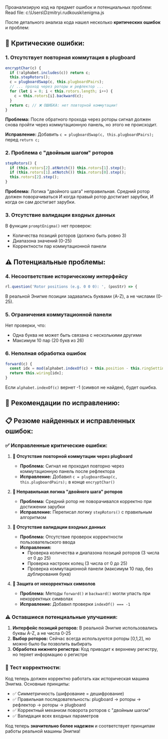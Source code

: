 Проанализирую код на предмет ошибок и потенциальных проблем:
Read file: c:\Users\Dzmitryi.rudkouski\enigma.js

После детального анализа кода нашел несколько **критических ошибок** и проблем:

## 🚨 **Критические ошибки:**

### 1. **Отсутствует повторная коммутация в plugboard**
```65:77:enigma.js
encryptChar(c) {
  if (!alphabet.includes(c)) return c;
  this.stepRotors();
  c = plugboardSwap(c, this.plugboardPairs);
  // ... проход через роторы и рефлектор ...
  for (let i = 0; i < this.rotors.length; i++) {
    c = this.rotors[i].backward(c);
  }
  return c; // ❌ ОШИБКА: нет повторной коммутации!
}
```

**Проблема:** После обратного прохода через роторы сигнал должен снова пройти через коммутационную панель, но этого не происходит.

**Исправление:** Добавить `c = plugboardSwap(c, this.plugboardPairs);` перед `return c;`

### 2. **Проблема с "двойным шагом" роторов**
```53:57:enigma.js
stepRotors() {
  if (this.rotors[2].atNotch()) this.rotors[1].step();
  if (this.rotors[1].atNotch()) this.rotors[0].step();
  this.rotors[2].step();
}
```

**Проблема:** Логика "двойного шага" неправильная. Средний ротор должен поворачиваться И когда правый ротор достигает зарубки, И когда он сам достигает зарубки.

### 3. **Отсутствие валидации входных данных**

В функции `promptEnigma()` нет проверок:
- Количества позиций роторов (должно быть ровно 3)
- Диапазона значений (0-25)
- Корректности пар коммутационной панели

## ⚠️ **Потенциальные проблемы:**

### 4. **Несоответствие историческому интерфейсу**
```82:86:enigma.js
rl.question('Rotor positions (e.g. 0 0 0): ', (posStr) => {
```

В реальной Энигме позиции задавались буквами (A-Z), а не числами (0-25).

### 5. **Ограничения коммутационной панели**
Нет проверки, что:
- Одна буква не может быть связана с несколькими другими
- Максимум 10 пар (20 букв из 26)

### 6. **Неполная обработка ошибок**
```29:32:enigma.js
forward(c) {
  const idx = mod(alphabet.indexOf(c) + this.position - this.ringSetting, 26);
  return this.wiring[idx];
}
```

Если `alphabet.indexOf(c)` вернет -1 (символ не найден), будет ошибка.

## 🔧 **Рекомендации по исправлению:**





## 📋 **Резюме найденных и исправленных ошибок:**

### ✅ **Исправленные критические ошибки:**

1. **🔧 Отсутствие повторной коммутации через plugboard**
   - **Проблема:** Сигнал не проходил повторно через коммутационную панель после рефлектора
   - **Исправление:** Добавил `c = plugboardSwap(c, this.plugboardPairs);` в конце `encryptChar()`

2. **🔧 Неправильная логика "двойного шага" роторов**
   - **Проблема:** Средний ротор не поворачивался корректно при достижении зарубки
   - **Исправление:** Переписал логику `stepRotors()` с правильным алгоритмом

3. **🔧 Отсутствие валидации входных данных**
   - **Проблема:** Отсутствие проверок корректности пользовательского ввода
   - **Исправления:**
     - Проверка количества и диапазона позиций роторов (3 числа от 0 до 25)
     - Проверка настроек колец (3 числа от 0 до 25)
     - Проверка коммутационной панели (максимум 10 пар, без дублирования букв)

4. **🔧 Защита от некорректных символов**
   - **Проблема:** Методы `forward()` и `backward()` могли упасть при некорректных символах
   - **Исправление:** Добавил проверки `indexOf() === -1`

### ⚠️ **Оставшиеся потенциальные улучшения:**

1. **Интерфейс позиций роторов:** В реальной Энигме использовались буквы A-Z, а не числа 0-25
2. **Выбор роторов:** Сейчас всегда используются роторы [0,1,2], но можно было бы позволить выбирать
3. **Обработка нижнего регистра:** Код приводит к верхнему регистру, но теряет информацию о регистре

### 🧪 **Тест корректности:**

Код теперь должен корректно работать как историческая машина Энигма. Основные принципы:
- ✅ Симметричность (шифрование = дешифрование)
- ✅ Правильная последовательность: plugboard → роторы → рефлектор → роторы → plugboard
- ✅ Корректный механизм поворота роторов с "двойным шагом"
- ✅ Валидация всех входных параметров

Код теперь **значительно более надежен** и соответствует принципам работы реальной машины Энигма!